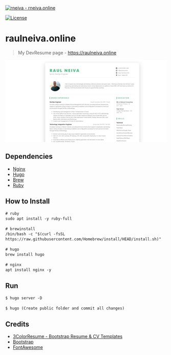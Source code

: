 [![rneiva - rneiva.online](https://img.shields.io/static/v1?label=rneiva&message=rneiva.online&color=green&logo=github)](https://github.com/rneiva/raulneiva.online)

[![License](https://img.shields.io/badge/License-MIT-blue)](LICENSE)

# raulneiva.online
> My DevResume page - https://raulneiva.online

![](cv-header.png)

## Dependencies

* [Nginx](https://www.nginx.com/)
* [Hugo](https://gohugo.io/getting-started/installing/)
* [Brew](https://brew.sh/)
* [Ruby](https://www.ruby-lang.org/pt/documentation/installation/)

## How to Install

```
# ruby
sudo apt install -y ruby-full

# brewinstall
/bin/bash -c "$(curl -fsSL https://raw.githubusercontent.com/Homebrew/install/HEAD/install.sh)"

# hugo
brew install hugo

# nginx
apt install nginx -y
```

## Run

```
$ hugo server -D

$ hugo (Create public folder and commit all changes)
```
## Credits

- [3ColorResume - Bootstrap Resume & CV Templates](https://themes.3rdwavemedia.com/)
- [Bootstrap](http://getbootstrap.com/)
- [FontAwesome](http://fortawesome.github.io/Font-Awesome/)
